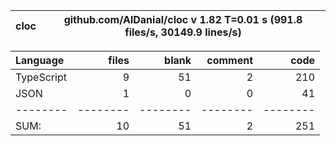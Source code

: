
cloc|github.com/AlDanial/cloc v 1.82  T=0.01 s (991.8 files/s, 30149.9 lines/s)
--- | ---

Language|files|blank|comment|code
:-------|-------:|-------:|-------:|-------:
TypeScript|9|51|2|210
JSON|1|0|0|41
--------|--------|--------|--------|--------
SUM:|10|51|2|251
